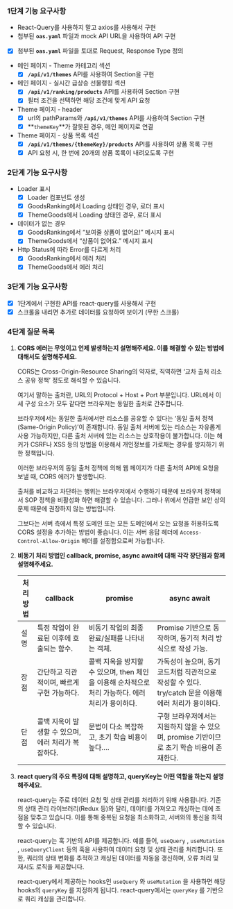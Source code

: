 ### 1단계 기능 요구사항

- React-Query를 사용하지 말고 axios를 사용해서 구현
- 첨부된 **`oas.yaml`** 파일과 mock API URL을 사용하여 API 구현

- [x] 첨부된 **`oas.yaml`** 파일을 토대로 Request, Response Type 정의
- 메인 페이지 - Theme 카테고리 섹션
  - [x] **`/api/v1/themes`** API를 사용하여 Section을 구현
- 메인 페이지 - 실시간 급상승 선물랭킹 섹션
  - [x] **`/api/v1/ranking/products`** API를 사용하여 Section 구현
  - [x] 필터 조건을 선택하면 해당 조건에 맞게 API 요청
- Theme 페이지 - header
  - [x] url의 pathParams와 **`/api/v1/themes`** API를 사용하여 Section 구현
  - [x] **`themeKey`**가 잘못된 경우, 메인 페이지로 연결
- Theme 페이지 - 상품 목록 섹션
  - [x] **`/api/v1/themes/{themeKey}/products`** API를 사용하여 상품 목록 구현
  - [x] API 요청 시, 한 번에 20개의 상품 목록이 내려오도록 구현

### 2단계 기능 요구사항

- Loader 표시
  - [x] Loader 컴포넌트 생성
  - [x] GoodsRanking에서 Loading 상태인 경우, 로더 표시
  - [x] ThemeGoods에서 Loading 상태인 경우, 로더 표시
- 데이터가 없는 경우
  - [x] GoodsRanking에서 “보여줄 상품이 없어요!” 메시지 표시
  - [x] ThemeGoods에서 “상품이 없어요.” 메시지 표시
- Http Status에 따라 Error를 다르게 처리
  - [x] GoodsRanking에서 에러 처리
  - [x] ThemeGoods에서 에러 처리

### 3단계 기능 요구사항

- [x] 1단계에서 구현한 API를 react-query를 사용해서 구현
- [x] 스크롤을 내리면 추가로 데이터를 요청하여 보이기 (무한 스크롤)

### 4단계 질문 목록

1. **CORS 에러는 무엇이고 언제 발생하는지 설명해주세요. 이를 해결할 수 있는 방법에 대해서도 설명해주세요.**

   CORS는 Cross-Origin-Resource Sharing의 약자로, 직역하면 ‘교차 출처 리소스 공유 정책’ 정도로 해석할 수 있습니다.

   여기서 말하는 출처란, URL의 Protocol + Host + Port 부분입니다. URL에서 이 세 구성 요소가 모두 같다면 브라우저는 동일한 출처로 간주합니다.

   브라우저에서는 동일한 출처에서만 리소스를 공유할 수 있다는 ‘동일 출처 정책(Same-Origin Policy)’이 존재합니다. 동일 출처 서버에 있는 리소스는 자유롭게 사용 가능하지만, 다른 출처 서버에 있는 리소스는 상호작용이 불가합니다. 이는 해커가 CSRF나 XSS 등의 방법을 이용해서 개인정보를 가로채는 경우를 방지하기 위한 정책입니다.

   이러한 브라우저의 동일 출처 정책에 의해 웹 페이지가 다른 출처의 API에 요청을 보낼 때, CORS 에러가 발생합니다.

   출처를 비교하고 차단하는 행위는 브라우저에서 수행하기 때문에 브라우저 정책에서 SOP 정책을 비활성화 하면 해결할 수 있습니다. 그러나 위에서 언급한 보안 상의 문제 때문에 권장하지 않는 방법입니다.

   그보다는 서버 측에서 특정 도메인 또는 모든 도메인에서 오는 요청을 허용하도록 CORS 설정을 추가하는 방법이 좋습니다. 이는 서버 응답 헤더에 `Access-Control-Allow-Origin` 헤더를 설정함으로써 가능합니다.

2. **비동기 처리 방법인 callback, promise, async await에 대해 각각 장단점과 함께 설명해주세요.**

   | 처리 방법 | callback                                            | promise                                                                                          | async await                                                                                           |
   | --------- | --------------------------------------------------- | ------------------------------------------------------------------------------------------------ | ----------------------------------------------------------------------------------------------------- |
   | 설명      | 특정 작업이 완료된 이후에 호출되는 함수.            | 비동기 작업의 최종 완료/실패를 나타내는 객체.                                                    | Promise 기반으로 동작하며, 동기적 처리 방식으로 작성 가능.                                            |
   | 장점      | 간단하고 직관적이며, 빠르게 구현 가능하다.          | 콜백 지옥을 방지할 수 있으며, then 체인을 이용해 순차적으로 처리 가능하다. 에러 처리가 용이하다. | 가독성이 높으며, 동기 코드처럼 직관적으로 작성할 수 있다. try/catch 문을 이용해 에러 처리가 용이하다. |
   | 단점      | 콜백 지옥이 발생할 수 있으며, 에러 처리가 복잡하다. | 문법이 다소 복잡하고, 초기 학습 비용이 높다….                                                    | 구형 브라우저에서는 지원하지 않을 수 있으며, promise 기반이므로 초기 학습 비용이 존재한다.            |

3. **react query의 주요 특징에 대해 설명하고, queryKey는 어떤 역할을 하는지 설명해주세요.**

   react-query는 주로 데이터 요청 및 상태 관리를 처리하기 위해 사용됩니다. 기존의 상태 관리 라이브러리(Redux 등)와 달리, 데이터를 가져오고 캐싱하는 데에 초점을 맞추고 있습니다. 이를 통해 중복된 요청을 최소화하고, 서버와의 통신을 최적할 수 있습니다.

   react-query는 훅 기반의 API를 제공합니다. 예를 들어, `useQuery` , `useMutation` , `useQueryClient` 등의 훅을 사용하여 데이터 요청 및 상태 관리를 처리합니다. 또한, 쿼리의 상태 변화를 추적하고 캐싱된 데이터를 자동을 갱신하며, 오류 처리 및 재시도 로직을 제공합니다.

   react-query에서 제공하는 hooks인 `useQuery` 와 `useMutation` 을 사용하면 해당 hooks의 `queryKey` 를 지정하게 됩니다. react-query에서는 `queryKey` 를 기반으로 쿼리 캐싱을 관리합니다.
